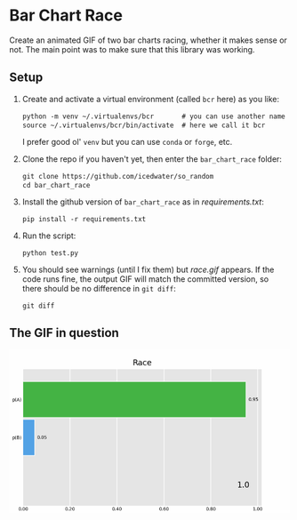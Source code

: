 # Bar Chart Race

Create an animated GIF of two bar charts racing, whether it makes sense or not.
The main point was to make sure that this library was working.

## Setup

  1. Create and activate a virtual environment (called `bcr` here) as you like:

         python -m venv ~/.virtualenvs/bcr       # you can use another name
         source ~/.virtualenvs/bcr/bin/activate  # here we call it bcr

     I prefer good ol' `venv` but you can use `conda` or `forge`, etc.

  2. Clone the repo if you haven't yet, then enter the `bar_chart_race` folder:

         git clone https://github.com/icedwater/so_random
         cd bar_chart_race

  3. Install the github version of `bar_chart_race` as in _requirements.txt_:

         pip install -r requirements.txt

  4. Run the script:

         python test.py

  5. You should see warnings (until I fix them) but _race.gif_ appears. If the
     code runs fine, the output GIF will match the committed version, so there
     should be no difference in `git diff`:

         git diff

## The GIF in question

![bar_chart_race made this](race.gif)
